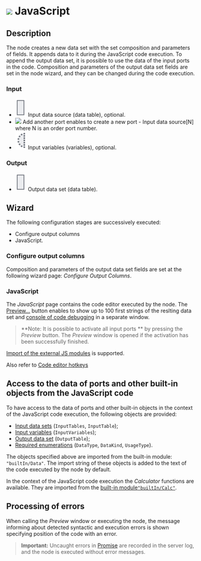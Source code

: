 # ![](../../../images/icons/components/javascript_default.svg) JavaScript

## Description

The node creates a new data set with the set composition and parameters of fields. It appends data to it during the JavaScript code execution. To append the output data set, it is possible to use the data of the input ports in the code.
Composition and parameters of the output data set fields are set in the node wizard, and they can be changed during the code execution.

### Input

* ![](../../../images/icons/app/node/ports/outputs/table_inactive.svg) Input data source (data table), optional.
* ![](../../../images/icons/app/node/ports/add/add_inactive_default.svg) Add another port enables to create a new port - Input data source[N] where N is an order port number.
* ![](../../../images/icons/app/node/ports/inputs-optional/variable_inactive.svg) Input variables (variables), optional.

### Output

* ![](../../../images/icons/app/node/ports/outputs/table_inactive.svg) Output data set (data table).

## Wizard

The following configuration stages are successively executed:

* Configure output columns
* JavaScript.

### Configure output columns

Composition and parameters of the output data set fields are set at the following wizard page: *Configure Output Columns*.

### JavaScript

The *JavaScript* page contains the code editor executed by the node. The [Preview…](../../../visualization/preview/preview.md) button enables to show up to 100 first strings of the reslting data set and [console of code debugging](./console.md) in a separate window.

> **Note: It is possible to activate all input ports ** by pressing the *Preview* button. The *Preview* window is opened if the activation has been successfully finished.

[Import of the external JS modules](./external-modules.md) is supported.

Also refer to [Code editor hotkeys](./hotkeys.md)

## Access to the data of ports and other built-in objects from the JavaScript code

To have access to the data of ports and other built-in objects in the context of the JavaScript code execution, the following objects are provided:

* [Input data sets](./input-tables.md) (`InputTables`, `InputTable`);
* [Input variables](./input-variables.md) (`InputVariables`);
* [Output data set](./output-table.md) (`OutputTable`);
* [Required enumerations](./enum.md) (`DataType`, `DataKind`, `UsageType`).

The objects specified above are imported from the built-in module: `"builtIn/Data"`. The import string of these objects is added to the text of the code executed by the node by default.

In the context of the JavaScript code execution the *Calculator* functions are available. They are imported from the [built-in module`"builtIn/Calc"`](./calc-functions.md).

## Processing of errors

When calling the *Preview* window or executing the node, the message informing about detected syntactic and execution errors is shown specifying position of the code with an error.

> **Important:** Uncaught errors in [Promise](https://developer.mozilla.org/ru/docs/Web/JavaScript/Reference/Global_Objects/Promise) are recorded in the server log, and the node is executed without error messages.
